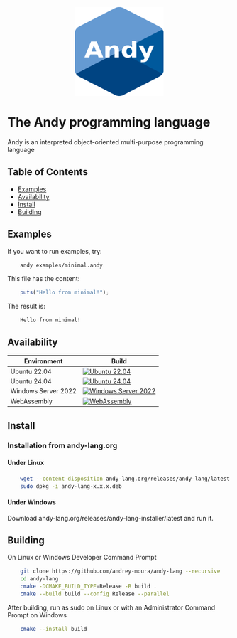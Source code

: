 <p align="center">
    <img src="resources/andy.svg" alt="Alt Text" style="width:200px; height:200px;">
</p>

# The Andy programming language

Andy is an interpreted object-oriented multi-purpose programming language

## Table of Contents
* [Examples](#Examples)
* [Availability](#Availability)
* [Install](#Install)
* [Building](#Building)

## Examples

If you want to run examples, try:

```sh
    andy examples/minimal.andy
```

This file has the content:

```typescript
    puts("Hello from minimal!");
```

The result is:

```
    Hello from minimal!
```

## Availability

Environment | Build
--- | --- |
Ubuntu 22.04 | [![Ubuntu 22.04](https://github.com/andrey-moura/andy-lang/actions/workflows/build-ubuntu-22.04.yml/badge.svg?cache-control=no-cache)](https://github.com/andrey-moura/andy-lang/actions/workflows/build-ubuntu-22.04.yml)
Ubuntu 24.04 | [![Ubuntu 24.04](https://github.com/andrey-moura/andy-lang/actions/workflows/build-ubuntu-24.04.yml/badge.svg?cache-control=no-cache)](https://github.com/andrey-moura/andy-lang/actions/workflows/build-ubuntu-24.04.yml)
Windows Server 2022 | [![Windows Server 2022](https://github.com/andrey-moura/andy-lang/actions/workflows/build-windows-2022.yml/badge.svg?cache-control=no-cache)](https://github.com/andrey-moura/andy-lang/actions/workflows/build-windows-2022.yml)
WebAssembly | [![WebAssembly](https://github.com/andrey-moura/andy-lang/actions/workflows/build-wasm.yml/badge.svg?cache-control=no-cache)](https://github.com/andrey-moura/andy-lang/actions/workflows/build-wasm.yml)

## Install

### Installation from andy-lang.org
#### Under Linux
```sh
    wget --content-disposition andy-lang.org/releases/andy-lang/latest
    sudo dpkg -i andy-lang-x.x.x.deb
```
#### Under Windows

Download andy-lang.org/releases/andy-lang-installer/latest and run it.

## Building

On Linux or Windows Developer Command Prompt

```sh
    git clone https://github.com/andrey-moura/andy-lang --recursive
    cd andy-lang
    cmake -DCMAKE_BUILD_TYPE=Release -B build .
    cmake --build build --config Release --parallel
```

After building, run as sudo on Linux or with an Administrator Command Prompt on Windows

```sh
    cmake --install build
```